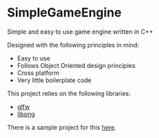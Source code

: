 SimpleGameEngine
================

Simple and easy to use game engine written in C++

Designed with the following principles in mind:

* Easy to use
* Follows Object Oriented design principles
* Cross platform
* Very little boilerplate code


This project relies on the following libraries:

* [glfw](http://www.glfw.org/)
* [libpng](http://www.libpng.org/)


There is a sample project for this [here](https://github.com/C0deH4cker/Ballz).
